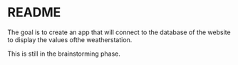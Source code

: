# README
The goal is to create an app that will connect to the database of
the website to display the values ofthe weatherstation.

This is still in the brainstorming phase.